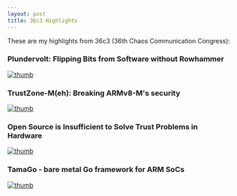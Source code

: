 ```yaml
---
layout: post
title: 36c3 Highlights
---
```


These are my highlights from 36c3 (36th Chaos Communication Congress):

### Plundervolt: Flipping Bits from Software without Rowhammer

[![thumb](https://img.youtube.com/vi/u43NdSUBFnY/sddefault.jpg)](https://www.youtube.com/watch?v=u43NdSUBFnY)

### TrustZone-M(eh): Breaking ARMv8-M's security

[![thumb](https://img.youtube.com/vi/4u6BAH8mEDw/sddefault.jpg)](https://www.youtube.com/watch?v=4u6BAH8mEDw)

### Open Source is Insufficient to Solve Trust Problems in Hardware

[![thumb](https://img.youtube.com/vi/Hzb37RyagCQ/sddefault.jpg)](https://www.youtube.com/watch?v=Hzb37RyagCQ)

### TamaGo - bare metal Go framework for ARM SoCs

[![thumb](https://img.youtube.com/vi/4QircrJjEtQ/sddefault.jpg)](https://www.youtube.com/watch?v=4QircrJjEtQ)
